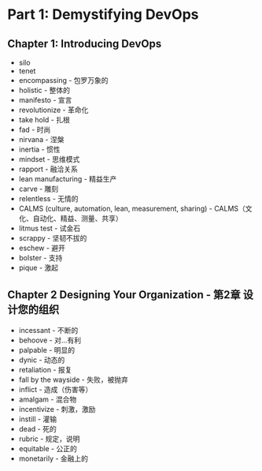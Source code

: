 # Part 1: Demystifying DevOps
## Chapter 1: Introducing DevOps
- silo
- tenet
- encompassing - 包罗万象的
- holistic - 整体的
- manifesto - 宣言
- revolutionize - 革命化
- take hold - 扎根
- fad - 时尚
- nirvana - 涅槃
- inertia - 惯性
- mindset - 思维模式
- rapport - 融洽关系
- lean manufacturing - 精益生产
- carve - 雕刻
- relentless - 无情的
- CALMS (culture, automation, lean, measurement, sharing) - CALMS（文化、自动化、精益、测量、共享）
- litmus test - 试金石
- scrappy - 坚韧不拔的
- eschew - 避开
- bolster - 支持
- pique - 激起

## Chapter 2 Designing Your Organization - 第2章 设计您的组织
- incessant - 不断的
- behoove - 对...有利
- palpable - 明显的
- dynic - 动态的
- retaliation - 报复
- fall by the wayside - 失败，被抛弃
- inflict - 造成（伤害等）
- amalgam - 混合物
- incentivize - 刺激，激励
- instill - 灌输
- dead - 死的
- rubric - 规定，说明
- equitable - 公正的
- monetarily - 金融上的

